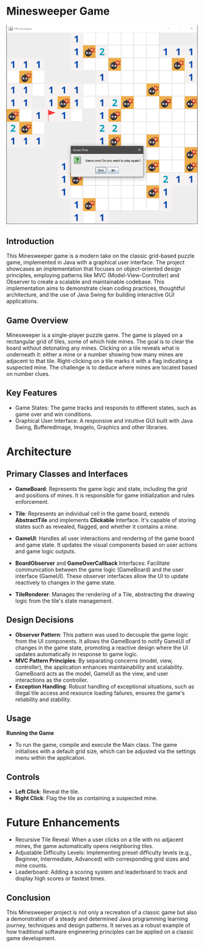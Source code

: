 # Minesweeper Game

![alt text](image.png)

## Introduction
This Minesweeper game is a modern take on the classic grid-based puzzle game, implemented in Java with a graphical user interface. The project showcases an implementation that focuses on object-oriented design principles, employing patterns like MVC (Model-View-Controller) and Observer to create a scalable and maintainable codebase. This implementation aims to demonstrate clean coding practices, thoughtful architecture, and the use of Java Swing for building interactive GUI applications.

## Game Overview
Minesweeper is a single-player puzzle game. The game is played on a rectangular grid of tiles, some of which hide mines. The goal is to clear the board without detonating any mines. Clicking on a tile reveals what is underneath it: either a mine or a number showing how many mines are adjacent to that tile. Right-clicking on a tile marks it with a flag indicating a suspected mine. The challenge is to deduce where mines are located based on number clues.

## Key Features
* Game States: The game tracks and responds to different states, such as game over and win conditions.
* Graphical User Interface: A responsive and intuitive GUI built with Java Swing, BufferedImage, ImageIo, Graphics and other libraries.

# Architecture
## Primary Classes and Interfaces
- **GameBoard**: Represents the game logic and state, including the grid and positions of mines. It is responsible for game initialization and rules enforcement.
- **Tile**: Represents an individual cell in the game board, extends **AbstractTile** and implements **Clickable** Interface. It's capable of storing states such as revealed, flagged, and whether it contains a mine.

- **GameUI**: Handles all user interactions and rendering of the game board and game state. It updates the visual components based on user actions and game logic outputs.
- **BoardObserver** and **GameOverCallback** Interfaces: Facilitate communication between the game logic (GameBoard) and the user interface (GameUI). These observer interfaces allow the UI to update reactively to changes in the game state.
- **TileRenderer**: Manages the rendering of a Tile, abstracting the drawing logic from the tile's state management.

## Design Decisions
- **Observer Pattern**: This pattern was used to decouple the game logic from the UI components. It allows the GameBoard to notify GameUI of changes in the game state, promoting a reactive design where the UI updates automatically in response to game logic.
- **MVC Pattern Principles**: By separating concerns (model, view, controller), the application enhances maintainability and scalability. GameBoard acts as the model, GameUI as the view, and user interactions as the controller.
- **Exception Handling**: Robust handling of exceptional situations, such as illegal tile access and resource loading failures, ensures the game's reliability and stability.

## Usage
**Running the Game**
- To run the game, compile and execute the Main class. The game initialises with a default grid size, which can be adjusted via the settings menu within the application.

## Controls
- **Left Click**: Reveal the tile.
- **Right Click**: Flag the tile as containing a suspected mine.

# Future Enhancements
- Recursive Tile Reveal: When a user clicks on a tile with no adjacent mines, the game automatically opens neighboring tiles.
- Adjustable Difficulty Levels: Implementing preset difficulty levels (e.g., Beginner, Intermediate, Advanced) with corresponding grid sizes and mine counts.
- Leaderboard: Adding a scoring system and leaderboard to track and display high scores or fastest times.

## Conclusion
This Minesweeper project is not only a recreation of a classic game but also a demonstration of a steady and determined Java programming learning journey, techniques and design patterns. It serves as a robust example of how traditional software engineering principles can be applied on a classic game development.

